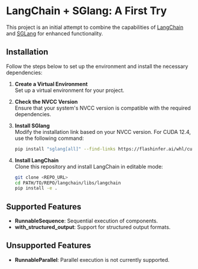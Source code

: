 # LangChain + SGlang: A First Try

This project is an initial attempt to combine the capabilities of [LangChain](https://github.com/langchain-ai/langchain) and [SGLang](https://github.com/sgl-project/sglang) for enhanced functionality.

## Installation

Follow the steps below to set up the environment and install the necessary dependencies:

1. **Create a Virtual Environment**  
   Set up a virtual environment for your project. 

2. **Check the NVCC Version**  
   Ensure that your system's NVCC version is compatible with the required dependencies.

3. **Install SGlang**  
   Modify the installation link based on your NVCC version. For CUDA 12.4, use the following command:
   ```bash
   pip install "sglang[all]" --find-links https://flashinfer.ai/whl/cu124/torch2.4/flashinfer/ --extra-index-url https://download.pytorch.org/whl/cu124
   ```

4. **Install LangChain**  
   Clone this repository and install LangChain in editable mode:
   ```bash
   git clone <REPO_URL>
   cd PATH/TO/REPO/langchain/libs/langchain
   pip install -e .
   ```

## Supported Features

- **RunnableSequence**: Sequential execution of components.
- **with_structured_output**: Support for structured output formats.

## Unsupported Features

- **RunnableParallel**: Parallel execution is not currently supported.
